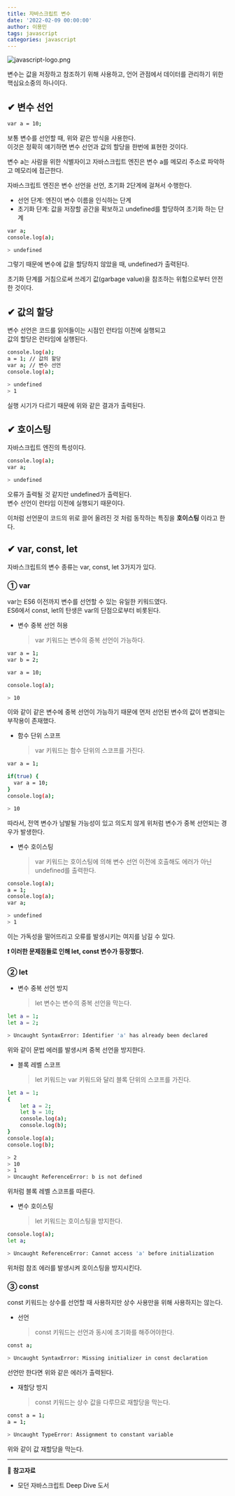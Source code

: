 ```yaml
---
title: 자바스크립트 변수
date: '2022-02-09 00:00:00'
author: 이용민
tags: javascript
categories: javascript
---
```


![javascript-logo.png](javascript-logo.png)

변수는 값을 저장하고 참조하기 위해 사용하고, 언어 관점에서 데이터를 관리하기 위한 핵심요소중의 하나이다.

## ✔ 변수 선언

```bash
var a = 10;
```

보통 변수를 선언할 때, 위와 같은 방식을 사용한다.  
이것은 정확히 얘기하면 변수 선언과 값의 할당을 한번에 표현한 것이다.

변수 a는 사람을 위한 식별자이고 자바스크립트 엔진은 변수 a를 메모리 주소로 파악하고 메모리에 접근한다.

자바스크립트 엔진은 변수 선언을 선언, 초기화 2단계에 걸쳐서 수행한다.

- 선언 단계: 엔진이 변수 이름을 인식하는 단계
- 초기화 단계: 값을 저장할 공간을 확보하고 undefined를 할당하여 초기화 하는 단계

```bash
var a;
console.log(a);

> undefined
```

그렇기 때문에 변수에 값을 할당하지 않았을 때, undefined가 출력된다.

초기화 단계를 거침으로써 쓰레기 값(garbage value)을 참조하는 위험으로부터 안전한 것이다.

## ✔ 값의 할당

변수 선언은 코드를 읽어들이는 시점인 런타임 이전에 실행되고  
값의 할당은 런타임에 실행된다.

```bash
console.log(a);
a = 1; // 값의 할당
var a; // 변수 선언
console.log(a);

> undefined
> 1
```

실행 시기가 다르기 때문에 위와 같은 결과가 출력된다.

## ✔ 호이스팅

자바스크립트 엔진의 특성이다.

```bash
console.log(a);
var a;

> undefined
```

오류가 출력될 것 같지만 undefined가 출력된다.  
변수 선언이 런타임 이전에 실행되기 때문이다.

이처럼 선언문이 코드의 위로 끌어 올려진 것 처럼 동작하는 특징을 **호이스팅** 이라고 한다.

## ✔ var, const, let

자바스크립트의 변수 종류는 var, const, let 3가지가 있다.

### ① var

var는 ES6 이전까지 변수를 선언할 수 있는 유일한 키워드였다.  
ES6에서 const, let의 탄생은 var의 단점으로부터 비롯된다.

- 변수 중복 선언 허용
  > var 키워드는 변수의 중복 선언이 가능하다.

```bash
var a = 1;
var b = 2;

var a = 10;

console.log(a);

> 10
```

이와 같이 같은 변수에 중복 선언이 가능하기 때문에 먼저 선언된 변수의 값이 변경되는 부작용이 존재했다.

- 함수 단위 스코프
  > var 키워드는 함수 단위의 스코프를 가진다.

```bash
var a = 1;

if(true) {
  var a = 10;
}
console.log(a);

> 10
```

따라서, 전역 변수가 남발될 가능성이 있고 의도치 않게 위처럼 변수가 중복 선언되는 경우가 발생한다.

- 변수 호이스팅
  > var 키워드는 호이스팅에 의해 변수 선언 이전에 호출해도 에러가 아닌 undefined를 출력한다.

```bash
console.log(a);
a = 1;
console.log(a);
var a;

> undefined
> 1
```

이는 가독성을 떨어뜨리고 오류를 발생시키는 여지를 남길 수 있다.

**❗️ 이러한 문제점들로 인해 let, const 변수가 등장했다.**

### ② let

- 변수 중복 선언 방지
  > let 변수는 변수의 중복 선언을 막는다.

```bash
let a = 1;
let a = 2;

> Uncaught SyntaxError: Identifier 'a' has already been declared
```

위와 같이 문법 에러를 발생시켜 중복 선언을 방지한다.

- 블록 레벨 스코프
  > let 키워드는 var 키워드와 달리 블록 단위의 스코프를 가진다.

```bash
let a = 1;
{
    let a = 2;
    let b = 10;
    console.log(a);
    console.log(b);
}
console.log(a);
console.log(b);

> 2
> 10
> 1
> Uncaught ReferenceError: b is not defined
```

위처럼 블록 레벨 스코프를 따른다.

- 변수 호이스팅
  > let 키워드는 호이스팅을 방지한다.

```bash
console.log(a);
let a;

> Uncaught ReferenceError: Cannot access 'a' before initialization
```

위처럼 참조 에러를 발생시켜 호이스팅을 방지시킨다.

### ③ const

const 키워드는 상수를 선언할 때 사용하지만 상수 사용만을 위해 사용하지는 않는다.

- 선언
  > const 키워드는 선언과 동시에 초기화를 해주어야한다.

```bash
const a;

> Uncaught SyntaxError: Missing initializer in const declaration
```

선언만 한다면 위와 같은 에러가 출력된다.

- 재할당 방지
  > const 키워드는 상수 값을 다루므로 재할당을 막는다.

```bash
const a = 1;
a = 1;

> Uncaught TypeError: Assignment to constant variable
```

위와 같이 값 재할당을 막는다.

---

📂 **참고자료**

- 모던 자바스크립트 Deep Dive 도서
